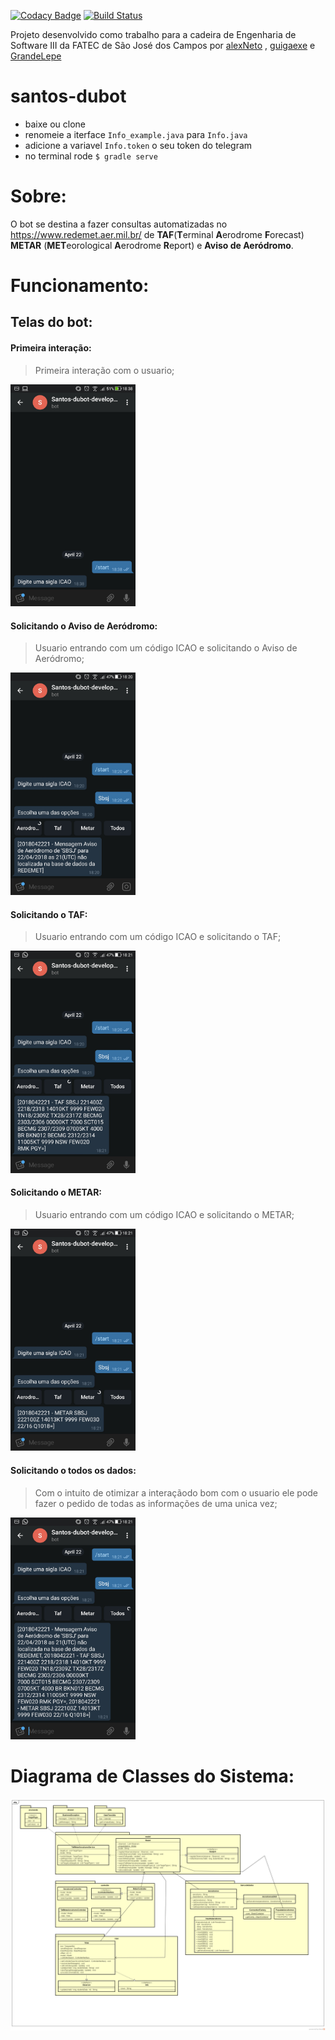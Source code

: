 [![Codacy Badge](https://api.codacy.com/project/badge/Grade/ff7ef076304e4d20941e28f022207eae)](https://app.codacy.com/app/alexNeto/santos-dubot?utm_source=github.com&utm_medium=referral&utm_content=alexNeto/santos-dubot&utm_campaign=badger)
[![Build Status](https://travis-ci.org/alexNeto/santos-dubot.svg?branch=master)](https://travis-ci.org/alexNeto/santos-dubot)


Projeto desenvolvido como trabalho para a cadeira de Engenharia de Software III da FATEC de São José dos Campos por <a href = "https://github.com/alexNeto">alexNeto</a> , <a href = "https://github.com/guigaexe">guigaexe</a> e <a href = "https://github.com/GrandeLepe">GrandeLepe</a>

# santos-dubot

* baixe ou clone
* renomeie a iterface `Info_example.java` para `Info.java`
* adicione a variavel `Info.token` o seu token do telegram
* no terminal rode `$ gradle serve`


# Sobre: 
O bot se destina a fazer consultas automatizadas no https://www.redemet.aer.mil.br/ de **TAF**(**T**erminal **A**erodrome **F**orecast) **METAR** (**MET**eorological **A**erodrome **R**eport) e **Aviso de Aeródromo**.

# Funcionamento:

## Telas do bot:

#### Primeira interação:

>Primeira interação com o usuario;

<img src="Figures/inicio.jpg" width="200">


#### Solicitando o Aviso de Aeródromo:
>Usuario entrando com um código ICAO e solicitando o Aviso de Aeródromo;

<img src="Figures/aviso.jpg" width="200">


#### Solicitando o TAF:
>Usuario entrando com um código ICAO e solicitando o TAF;

<img src="Figures/taf.jpg" width="200">

#### Solicitando o METAR:
>Usuario entrando com um código ICAO e solicitando o METAR;

<img src="Figures/metar.jpg" width="200">

#### Solicitando o todos os dados:
>Com o intuito de otimizar a interaçãodo bom com o usuario ele pode fazer o pedido de todas as informações de uma unica vez;

<img src="Figures/todos.jpg" width="200">


# Diagrama de Classes do Sistema:

![description](Figures/mvc_v3.png)
